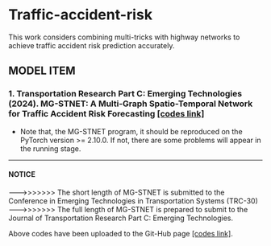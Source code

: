 # Traffic-accident-risk
This work considers combining multi-tricks with highway networks to achieve traffic accident risk prediction accurately.  

## MODEL ITEM
### 1. Transportation Research Part C: Emerging Technologies (2024). MG-STNET: A Multi-Graph Spatio-Temporal Network for Traffic Accident Risk Forecasting [[codes link]](https://github.com/zouguojian/Traffic-flow-prediction/MG-STNET)  
* Note that, the MG-STNET program, it should be reproduced on the PyTorch version >= 2.10.0. 
If not, there are some problems will appear in the running stage.
---

#### NOTICE   
--->>>>>>> The short length of MG-STNET is submitted to the Conference in Emerging Technologies in Transportation Systems (TRC-30)
--->>>>>>> The full length of MG-STNET is prepared to submit to the Journal of Transportation Research Part C: Emerging Technologies.     

Above codes have been uploaded to the Git-Hub page [[codes link]](https://github.com/zouguojian/Traffic-accident-risk).  
